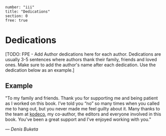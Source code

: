 ```metadata
number: "iii"
title: "Dedications"
section: 0
free: true
```

# Dedications

[TODO: FPE - Add Author dedications here for each author. Dedications are usually 3-5 sentences where authors thank their family, friends and loved ones. Make sure to add the author's name after each dedication. Use the dedication below as an example.]

## Example

"To my family and friends. Thank you for supporting me and being patient as I worked on this book. I’ve told you “no” so many times when you called me to hang out, but you never made me feel guilty about it. Many thanks to the team at [kodeco](http://kodeco.com/), my co-author, the editors and everyone involved in this book. You’ve been a great support and I’ve enjoyed working with you."

— _Denis Buketa_
